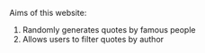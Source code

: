 Aims of this website:

1. Randomly generates quotes by famous people
2. Allows users to filter quotes by author

